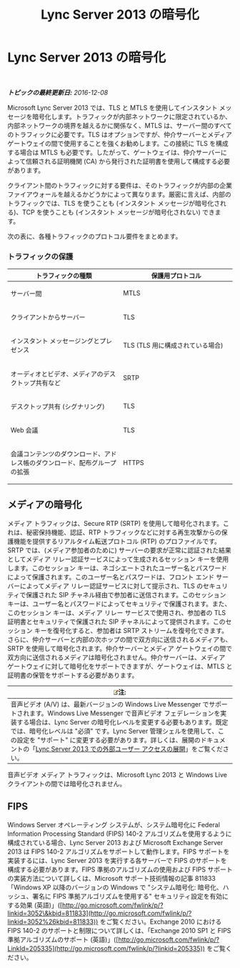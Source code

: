 ﻿---
title: Lync Server 2013 の暗号化
TOCTitle: Lync Server 2013 の暗号化
ms:assetid: d18c74a6-385b-407b-98eb-0d525fa38fea
ms:mtpsurl: https://technet.microsoft.com/ja-jp/library/Dn481135(v=OCS.15)
ms:contentKeyID: 59679290
ms.date: 12/10/2016
mtps_version: v=OCS.15
ms.translationtype: HT
---

# Lync Server 2013 の暗号化

 

_**トピックの最終更新日:** 2016-12-08_

Microsoft Lync Server 2013 では、TLS と MTLS を使用してインスタント メッセージを暗号化します。トラフィックが内部ネットワークに限定されているか、内部ネットワークの境界を越えるかに関係なく、MTLS は、サーバー間のすべてのトラフィックに必要です。TLS はオプションですが、仲介サーバーとメディア ゲートウェイの間で使用することを強くお勧めします。この接続に TLS を構成する場合は MTLS も必要です。したがって、ゲートウェイは、仲介サーバーによって信頼される証明機関 (CA) から発行された証明書を使用して構成する必要があります。

クライアント間のトラフィックに対する要件は、そのトラフィックが内部の企業ファイアウォールを越えるかどうかによって異なります。厳密に言えば、内部のトラフィックでは、TLS を使うことも (インスタント メッセージが暗号化される)、TCP を使うことも (インスタント メッセージが暗号化されない) できます。

次の表に、各種トラフィックのプロトコル要件をまとめます。

### トラフィックの保護

<table>
<colgroup>
<col style="width: 50%" />
<col style="width: 50%" />
</colgroup>
<thead>
<tr class="header">
<th>トラフィックの種類</th>
<th>保護用プロトコル</th>
</tr>
</thead>
<tbody>
<tr class="odd">
<td><p>サーバー間</p></td>
<td><p>MTLS</p></td>
</tr>
<tr class="even">
<td><p>クライアントからサーバー</p></td>
<td><p>TLS</p></td>
</tr>
<tr class="odd">
<td><p>インスタント メッセージングとプレゼンス</p></td>
<td><p>TLS (TLS 用に構成されている場合)</p></td>
</tr>
<tr class="even">
<td><p>オーディオとビデオ、メディアのデスクトップ共有など</p></td>
<td><p>SRTP</p></td>
</tr>
<tr class="odd">
<td><p>デスクトップ共有 (シグナリング)</p></td>
<td><p>TLS</p></td>
</tr>
<tr class="even">
<td><p>Web 会議</p></td>
<td><p>TLS</p></td>
</tr>
<tr class="odd">
<td><p>会議コンテンツのダウンロード、アドレス帳のダウンロード、配布グループの拡張</p></td>
<td><p>HTTPS</p></td>
</tr>
</tbody>
</table>


## メディアの暗号化

メディア トラフィックは、Secure RTP (SRTP) を使用して暗号化されます。これは、秘密保持機能、認証、RTP トラフィックなどに対する再生攻撃からの保護機能を提供するリアルタイム転送プロトコル (RTP) のプロファイルです。SRTP では、(メディア参加者のために) サーバーの要求が正常に認証された結果としてメディア リレー認証サービスによって生成されるセッション キーを使用します。このセッション キーは、ネゴシエートされたユーザー名とパスワードによって保護されます。このユーザー名とパスワードは、フロント エンド サーバーによってメディア リレー認証サービスに対して提示され、TLS のセキュリティで保護された SIP チャネル経由で参加者に送信されます。このセッション キーは、ユーザー名とパスワードによってセキュリティで保護されます。また、このセッション キーは、メディア リレー サービスで使用され、参加者の TLS 証明書とセキュリティで保護された SIP チャネルによって提供されます。このセッション キーを復号化すると、参加者は SRTP ストリームを復号化できます。さらに、仲介サーバーと内部の次ホップの間で双方向に送信されるメディアも、SRTP を使用して暗号化されます。仲介サーバーとメディア ゲートウェイの間で双方向に送信されるメディアは暗号化されません。仲介サーバーは、メディア ゲートウェイに対して暗号化をサポートできますが、ゲートウェイは、MTLS と証明書の保管をサポートする必要があります。

<table>
<thead>
<tr class="header">
<th><img src="images/Gg412781.note(OCS.15).gif" title="note" alt="note" />注:</th>
</tr>
</thead>
<tbody>
<tr class="odd">
<td>音声ビデオ (A/V) は、最新バージョンの Windows Live Messenger でサポートされます。Windows Live Messenger で音声ビデオ フェデレーションを実装する場合は、Lync Server の暗号化レベルを変更する必要もあります。既定では、暗号化レベルは &quot;必須&quot; です。Lync Server 管理シェルを使用して、この設定を &quot;サポート&quot; に変更する必要があります。詳しくは、展開のドキュメントの「<a href="lync-server-2013-deploying-external-user-access.md">Lync Server 2013 での外部ユーザー アクセスの展開</a>」をご覧ください。</td>
</tr>
</tbody>
</table>


音声ビデオ メディア トラフィックは、Microsoft Lync 2013 と Windows Live クライアントの間では暗号化されません。

## FIPS

Windows Server オペレーティング システムが、システム暗号化に Federal Information Processing Standard (FIPS) 140-2 アルゴリズムを使用するように構成されている場合、Lync Server 2013 および Microsoft Exchange Server 2013 は FIPS 140-2 アルゴリズムをサポートして動作します。FIPS サポートを実装するには、Lync Server 2013 を実行する各サーバーで FIPS のサポートを構成する必要があります。FIPS 準拠のアルゴリズムの使用および FIPS サポートの実装方法について詳しくは、Microsoft サポート技術情報の記事 811833 「Windows XP 以降のバージョンの Windows で "システム暗号化: 暗号化、ハッシュ、署名に FIPS 準拠アルゴリズムを使用する" セキュリティ設定を有効にする効果 (英語)」([http://go.microsoft.com/fwlink/p/?linkid=3052\&kbid=811833](http://go.microsoft.com/fwlink/p/?linkid=3052%26kbid=811833)) をご覧ください。Exchange 2010 における FIPS 140-2 のサポートと制限について詳しくは、「Exchange 2010 SP1 と FIPS 準拠アルゴリズムのサポート (英語)」([http://go.microsoft.com/fwlink/p/?LinkId=205335](http://go.microsoft.com/fwlink/p/?linkid=205335)) をご覧ください。

